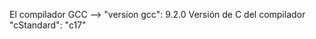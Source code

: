 El compilador 
    GCC --> "version gcc": 9.2.0
Versión de C del compilador
    "cStandard": "c17"            

